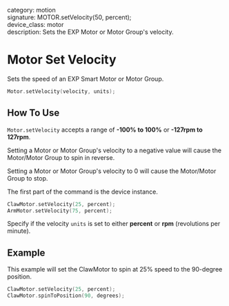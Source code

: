 category: motion  
signature: MOTOR.setVelocity(50, percent);  
device_class: motor  
description: Sets the EXP Motor or Motor Group's velocity.  

# Motor Set Velocity

Sets the speed of an EXP Smart Motor or Motor Group.

```cpp
Motor.setVelocity(velocity, units);
```

## How To Use

`Motor.setVelocity` accepts a range of **-100% to 100%** or **-127rpm to 127rpm**.

Setting a Motor or Motor Group's velocity to a negative value will cause the Motor/Motor Group to spin in reverse.

Setting a Motor or Motor Group's velocity to 0 will cause the Motor/Motor Group to stop.

The first part of the command is the device instance.

```cpp
ClawMotor.setVelocity(25, percent);
ArmMotor.setVelocity(75, percent);
```

Specify if the velocity `units` is set to either **percent** or **rpm** (revolutions per minute).

## Example

This example will set the ClawMotor to spin at 25% speed to the 90-degree position.

```cpp
ClawMotor.setVelocity(25, percent);
ClawMotor.spinToPosition(90, degrees);
```


<advanced>
</advanced>